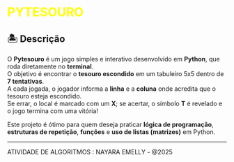 <h1 style="color: yellow; aling:center; ">PYTESOURO</h1>

## 🏝️ Descrição

O **Pytesouro** é um jogo simples e interativo desenvolvido em **Python**, que roda diretamente no **terminal**.  
O objetivo é encontrar o **tesouro escondido** em um tabuleiro 5x5 dentro de **7 tentativas**.  
A cada jogada, o jogador informa a **linha** e a **coluna** onde acredita que o tesouro esteja escondido.  
Se errar, o local é marcado com um **X**; se acertar, o símbolo **T** é revelado e o jogo termina com uma vitória!

Este projeto é ótimo para quem deseja praticar **lógica de programação**, **estruturas de repetição**, **funções** e **uso de listas (matrizes)** em Python.

---
ATIVIDADE DE ALGORITMOS : NAYARA EMELLY - @2025

